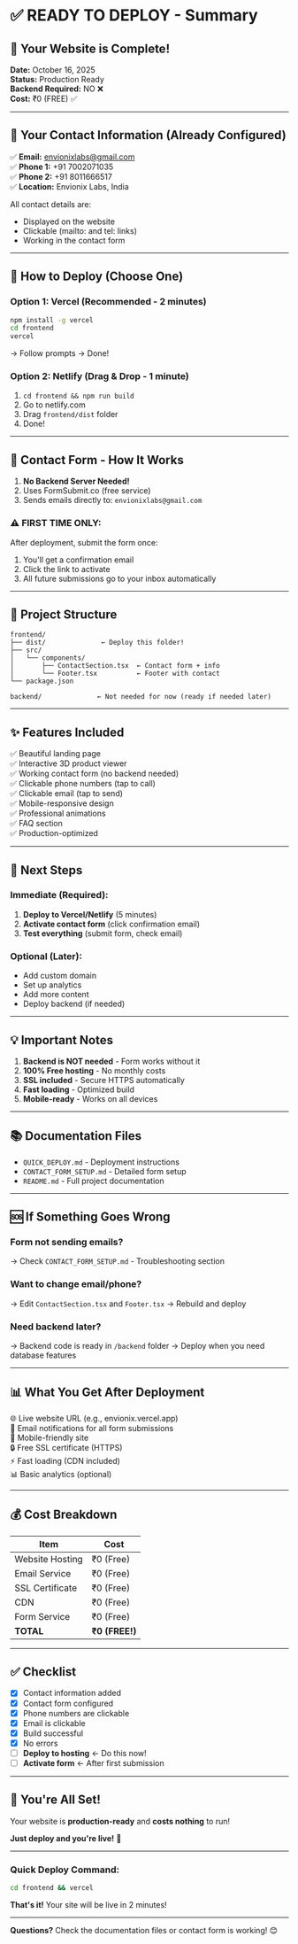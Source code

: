 # ✅ READY TO DEPLOY - Summary

## 🎉 Your Website is Complete!

**Date:** October 16, 2025  
**Status:** Production Ready  
**Backend Required:** NO ❌  
**Cost:** ₹0 (FREE) ✅  

---

## 📧 Your Contact Information (Already Configured)

✅ **Email:** envionixlabs@gmail.com  
✅ **Phone 1:** +91 7002071035  
✅ **Phone 2:** +91 8011666517  
✅ **Location:** Envionix Labs, India  

All contact details are:
- Displayed on the website
- Clickable (mailto: and tel: links)
- Working in the contact form

---

## 🚀 How to Deploy (Choose One)

### Option 1: Vercel (Recommended - 2 minutes)
```bash
npm install -g vercel
cd frontend
vercel
```
→ Follow prompts → Done!

### Option 2: Netlify (Drag & Drop - 1 minute)
1. `cd frontend && npm run build`
2. Go to netlify.com
3. Drag `frontend/dist` folder
4. Done!

---

## 📧 Contact Form - How It Works

1. **No Backend Server Needed!**
2. Uses FormSubmit.co (free service)
3. Sends emails directly to: `envionixlabs@gmail.com`

### ⚠️ FIRST TIME ONLY:
After deployment, submit the form once:
1. You'll get a confirmation email
2. Click the link to activate
3. All future submissions go to your inbox automatically

---

## 📂 Project Structure

```
frontend/
├── dist/              ← Deploy this folder!
├── src/
│   └── components/
│       ├── ContactSection.tsx  ← Contact form + info
│       └── Footer.tsx          ← Footer with contact
└── package.json

backend/              ← Not needed for now (ready if needed later)
```

---

## ✨ Features Included

✅ Beautiful landing page  
✅ Interactive 3D product viewer  
✅ Working contact form (no backend needed)  
✅ Clickable phone numbers (tap to call)  
✅ Clickable email (tap to send)  
✅ Mobile-responsive design  
✅ Professional animations  
✅ FAQ section  
✅ Production-optimized  

---

## 🎯 Next Steps

### Immediate (Required):
1. **Deploy to Vercel/Netlify** (5 minutes)
2. **Activate contact form** (click confirmation email)
3. **Test everything** (submit form, check email)

### Optional (Later):
- Add custom domain
- Set up analytics
- Add more content
- Deploy backend (if needed)

---

## 💡 Important Notes

1. **Backend is NOT needed** - Form works without it
2. **100% Free hosting** - No monthly costs
3. **SSL included** - Secure HTTPS automatically
4. **Fast loading** - Optimized build
5. **Mobile-ready** - Works on all devices

---

## 📚 Documentation Files

- `QUICK_DEPLOY.md` - Deployment instructions
- `CONTACT_FORM_SETUP.md` - Detailed form setup
- `README.md` - Full project documentation

---

## 🆘 If Something Goes Wrong

### Form not sending emails?
→ Check `CONTACT_FORM_SETUP.md` - Troubleshooting section

### Want to change email/phone?
→ Edit `ContactSection.tsx` and `Footer.tsx`
→ Rebuild and deploy

### Need backend later?
→ Backend code is ready in `/backend` folder
→ Deploy when you need database features

---

## 📊 What You Get After Deployment

🌐 Live website URL (e.g., envionix.vercel.app)  
📧 Email notifications for all form submissions  
📱 Mobile-friendly site  
🔒 Free SSL certificate (HTTPS)  
⚡ Fast loading (CDN included)  
📊 Basic analytics (optional)  

---

## 💰 Cost Breakdown

| Item | Cost |
|------|------|
| Website Hosting | ₹0 (Free) |
| Email Service | ₹0 (Free) |
| SSL Certificate | ₹0 (Free) |
| CDN | ₹0 (Free) |
| Form Service | ₹0 (Free) |
| **TOTAL** | **₹0 (FREE!)** |

---

## ✅ Checklist

- [x] Contact information added
- [x] Contact form configured
- [x] Phone numbers are clickable
- [x] Email is clickable
- [x] Build successful
- [x] No errors
- [ ] **Deploy to hosting** ← Do this now!
- [ ] **Activate form** ← After first submission

---

## 🎉 You're All Set!

Your website is **production-ready** and **costs nothing** to run!

**Just deploy and you're live!** 🚀

---

### Quick Deploy Command:
```bash
cd frontend && vercel
```

**That's it!** Your site will be live in 2 minutes! 

---

**Questions?** Check the documentation files or contact form is working! 😊